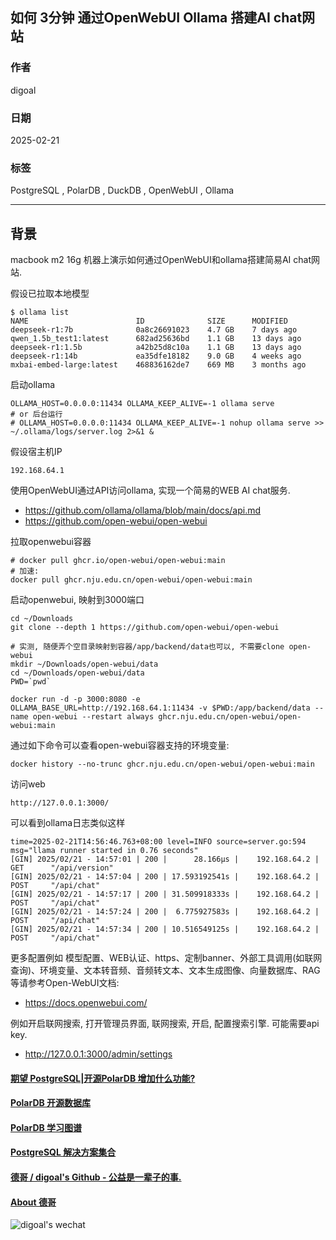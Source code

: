## 如何 3分钟 通过OpenWebUI Ollama 搭建AI chat网站   
          
### 作者          
digoal          
          
### 日期          
2025-02-21          
          
### 标签          
PostgreSQL , PolarDB , DuckDB , OpenWebUI , Ollama   
          
----          
          
## 背景   
macbook m2 16g 机器上演示如何通过OpenWebUI和ollama搭建简易AI chat网站.   
  
假设已拉取本地模型  
```  
$ ollama list  
NAME                        ID              SIZE      MODIFIED       
deepseek-r1:7b              0a8c26691023    4.7 GB    7 days ago        
qwen_1.5b_test1:latest      682ad25636bd    1.1 GB    13 days ago       
deepseek-r1:1.5b            a42b25d8c10a    1.1 GB    13 days ago       
deepseek-r1:14b             ea35dfe18182    9.0 GB    4 weeks ago       
mxbai-embed-large:latest    468836162de7    669 MB    3 months ago    
```  
  
启动ollama  
```  
OLLAMA_HOST=0.0.0.0:11434 OLLAMA_KEEP_ALIVE=-1 ollama serve   
# or 后台运行   
# OLLAMA_HOST=0.0.0.0:11434 OLLAMA_KEEP_ALIVE=-1 nohup ollama serve >> ~/.ollama/logs/server.log 2>&1 &   
```  
  
假设宿主机IP   
```  
192.168.64.1    
```  
  
使用OpenWebUI通过API访问ollama, 实现一个简易的WEB AI chat服务.  
- https://github.com/ollama/ollama/blob/main/docs/api.md  
- https://github.com/open-webui/open-webui  
  
拉取openwebui容器  
```  
# docker pull ghcr.io/open-webui/open-webui:main  
# 加速:   
docker pull ghcr.nju.edu.cn/open-webui/open-webui:main  
```  
  
启动openwebui, 映射到3000端口  
```  
cd ~/Downloads  
git clone --depth 1 https://github.com/open-webui/open-webui  

# 实测, 随便弄个空目录映射到容器/app/backend/data也可以, 不需要clone open-webui
mkdir ~/Downloads/open-webui/data
cd ~/Downloads/open-webui/data
PWD=`pwd`    
  
docker run -d -p 3000:8080 -e OLLAMA_BASE_URL=http://192.168.64.1:11434 -v $PWD:/app/backend/data --name open-webui --restart always ghcr.nju.edu.cn/open-webui/open-webui:main   
```  
   
通过如下命令可以查看open-webui容器支持的环境变量:  
```
docker history --no-trunc ghcr.nju.edu.cn/open-webui/open-webui:main
```
  
访问web  
```  
http://127.0.0.1:3000/  
```  
  
可以看到ollama日志类似这样  
```  
time=2025-02-21T14:56:46.763+08:00 level=INFO source=server.go:594 msg="llama runner started in 0.76 seconds"  
[GIN] 2025/02/21 - 14:57:01 | 200 |      28.166µs |    192.168.64.2 | GET      "/api/version"  
[GIN] 2025/02/21 - 14:57:04 | 200 | 17.593192541s |    192.168.64.2 | POST     "/api/chat"  
[GIN] 2025/02/21 - 14:57:17 | 200 | 31.509918333s |    192.168.64.2 | POST     "/api/chat"  
[GIN] 2025/02/21 - 14:57:24 | 200 |  6.775927583s |    192.168.64.2 | POST     "/api/chat"  
[GIN] 2025/02/21 - 14:57:34 | 200 | 10.516549125s |    192.168.64.2 | POST     "/api/chat"  
```  
  
更多配置例如 模型配置、WEB认证、https、定制banner、外部工具调用(如联网查询)、环境变量、文本转音频、音频转文本、文本生成图像、向量数据库、RAG等请参考Open-WebUI文档:   
- https://docs.openwebui.com/
   
例如开启联网搜索, 打开管理员界面, 联网搜索, 开启, 配置搜索引擎. 可能需要api key.   
- http://127.0.0.1:3000/admin/settings   
     
  
#### [期望 PostgreSQL|开源PolarDB 增加什么功能?](https://github.com/digoal/blog/issues/76 "269ac3d1c492e938c0191101c7238216")
  
  
#### [PolarDB 开源数据库](https://openpolardb.com/home "57258f76c37864c6e6d23383d05714ea")
  
  
#### [PolarDB 学习图谱](https://www.aliyun.com/database/openpolardb/activity "8642f60e04ed0c814bf9cb9677976bd4")
  
  
#### [PostgreSQL 解决方案集合](../201706/20170601_02.md "40cff096e9ed7122c512b35d8561d9c8")
  
  
#### [德哥 / digoal's Github - 公益是一辈子的事.](https://github.com/digoal/blog/blob/master/README.md "22709685feb7cab07d30f30387f0a9ae")
  
  
#### [About 德哥](https://github.com/digoal/blog/blob/master/me/readme.md "a37735981e7704886ffd590565582dd0")
  
  
![digoal's wechat](../pic/digoal_weixin.jpg "f7ad92eeba24523fd47a6e1a0e691b59")
  
